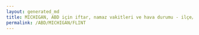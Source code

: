 ```yaml
---
layout: generated_md
title: MICHIGAN, ABD için iftar, namaz vakitleri ve hava durumu - ilçe/eyalet seç
permalink: /ABD/MICHIGAN/FLINT
---
```


<script type="text/javascript">
  var country = ABD;
  var city = MICHIGAN;
  var state = FLINT;
  var lat = 72;
  var lon = 21;
</script>
